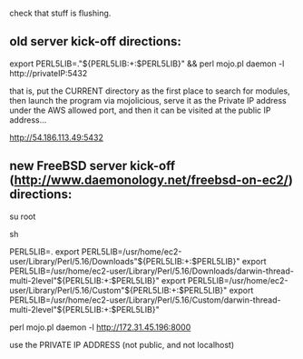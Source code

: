 check that stuff is flushing.



old server kick-off directions:
--------------------------------------

export PERL5LIB=."${PERL5LIB:+:$PERL5LIB}" && perl mojo.pl daemon -l http://privateIP:5432

that is, put the CURRENT directory as the first place to search for modules, then launch the program via mojolicious, serve it as the Private IP address under the AWS allowed port, and then it can be visited at the public IP address...

http://54.186.113.49:5432




new FreeBSD server kick-off (http://www.daemonology.net/freebsd-on-ec2/) directions:
----------------------------------------------------------------

su root

sh

PERL5LIB=.
export PERL5LIB=/usr/home/ec2-user/Library/Perl/5.16/Downloads"${PERL5LIB:+:$PERL5LIB}"
export PERL5LIB=/usr/home/ec2-user/Library/Perl/5.16/Downloads/darwin-thread-multi-2level"${PERL5LIB:+:$PERL5LIB}"
export PERL5LIB=/usr/home/ec2-user/Library/Perl/5.16/Custom"${PERL5LIB:+:$PERL5LIB}"
export PERL5LIB=/usr/home/ec2-user/Library/Perl/5.16/Custom/darwin-thread-multi-2level"${PERL5LIB:+:$PERL5LIB}"

perl mojo.pl daemon -l http://172.31.45.196:8000

use the PRIVATE IP ADDRESS (not public, and not localhost)

